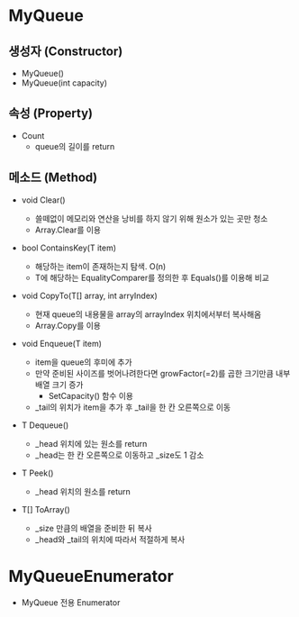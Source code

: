 # MyQueue
 
## 생성자 (Constructor)
  - MyQueue()
  - MyQueue(int capacity)
 
## 속성 (Property)
  - Count
    - queue의 길이를 return

## 메소드 (Method)    
  - void Clear()
    - 쓸떼없이 메모리와 연산을 낭비를 하지 않기 위해 원소가 있는 곳만 청소
    - Array.Clear를 이용
    
  - bool ContainsKey(T item)
    - 해당하는 item이 존재하는지 탐색. O(n)
    - T에 해당하는 EqualityComparer를 정의한 후 Equals()를 이용해 비교

  - void CopyTo(T[] array, int arryIndex)
    - 현재 queue의 내용물을 array의 arrayIndex 위치에서부터 복사해옴
    - Array.Copy를 이용
    
  - void Enqueue(T item)
    - item을 queue의 후미에 추가
    - 만약 준비된 사이즈를 벗어나려한다면 growFactor(=2)를 곱한 크기만큼 내부 배열 크기 증가
      - SetCapacity() 함수 이용
    - _tail의 위치가 item을 추가 후 _tail을 한 칸 오른쪽으로 이동
    
  - T Dequeue()
    - _head 위치에 있는 원소를 return
    - _head는 한 칸 오른쪽으로 이동하고 _size도 1 감소

  - T Peek()
    - _head 위치의 원소를 return

  - T[] ToArray()
    - _size 만큼의 배열을 준비한 뒤 복사
    - _head와 _tail의 위치에 따라서 적절하게 복사
    
# MyQueueEnumerator
  - MyQueue 전용 Enumerator